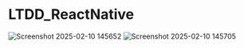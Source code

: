 # LTDD_ReactNative

![Screenshot 2025-02-10 145652](https://github.com/user-attachments/assets/bae02758-83f6-4f09-9f54-00f7c5ab86d7)
![Screenshot 2025-02-10 145705](https://github.com/user-attachments/assets/a07fbbfc-8152-406d-9e78-7ab7f05d8e71)

